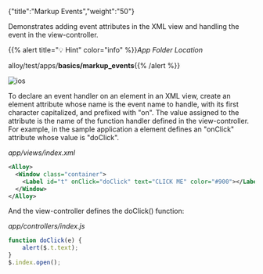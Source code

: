 {"title":"Markup Events","weight":"50"}

Demonstrates adding event attributes in the XML view and handling the event in the view-controller.

{{% alert title="💡 Hint" color="info" %}}*App Folder Location*

alloy/test/apps/**basics/markup\_events**{{% /alert %}}

![ios](/Images/appc/download/attachments/41845689/ios.png)

To declare an event handler on an element in an XML view, create an element attribute whose name is the event name to handle, with its first character capitalized, and prefixed with "on". The value assigned to the attribute is the name of the function handler defined in the view-controller. For example, in the sample application a <Label/> element defines an "onClick" attribute whose value is "doClick".

*app/views/index.xml*

```xml
<Alloy>
  <Window class="container">
    <Label id="t" onClick="doClick" text="CLICK ME" color="#900"></Label>
  </Window>
</Alloy>
```

And the view-controller defines the doClick() function:

*app/controllers/index.js*

```javascript
function doClick(e) {
    alert($.t.text);
}
$.index.open();
```
